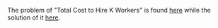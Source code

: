 The problem of "Total Cost to Hire K Workers" is found [here](https://leetcode.com/problems/minimum-cost-to-hire-k-workers/description/) while the solution of it [here](https://github.com/aurimas13/Solutions-To-Problems/blob/main/LeetCode/Python%20Solutions/Total%20Cost%20to%20Hire%20K%20Workers/total.py).